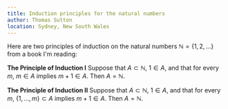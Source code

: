 ```yaml
---
title: Induction principles for the natural numbers
author: Thomas Sutton
location: Sydney, New South Wales
---
```


Here are two principles of induction on the natural numbers
$\mathbb{N} = \{1, 2, ...\}$ from a book I'm reading:

**The Principle of Induction I** Suppose that $A \subset {\mathbb N}$,
$1 \in A$, and that for every $m$, $m \in A$ implies $m + 1 \in
A$. Then $A = \mathbb{N}$.

**The Principle of Induction II** Suppose that $A \subset {\mathbb N}$,
$1 \in A$, and that for every $m$, $\{1, ..., m\} \subset A$ implies
$m + 1 \in A$. Then $A = \mathbb{N}$.

